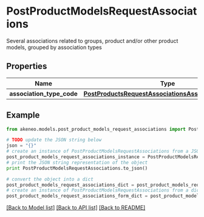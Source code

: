 # PostProductModelsRequestAssociations

Several associations related to groups, product and/or other product models, grouped by association types

## Properties
Name | Type | Description | Notes
------------ | ------------- | ------------- | -------------
**association_type_code** | [**PostProductsRequestAssociationsAssociationTypeCode**](PostProductsRequestAssociationsAssociationTypeCode.md) |  | [optional] 

## Example

```python
from akeneo.models.post_product_models_request_associations import PostProductModelsRequestAssociations

# TODO update the JSON string below
json = "{}"
# create an instance of PostProductModelsRequestAssociations from a JSON string
post_product_models_request_associations_instance = PostProductModelsRequestAssociations.from_json(json)
# print the JSON string representation of the object
print PostProductModelsRequestAssociations.to_json()

# convert the object into a dict
post_product_models_request_associations_dict = post_product_models_request_associations_instance.to_dict()
# create an instance of PostProductModelsRequestAssociations from a dict
post_product_models_request_associations_form_dict = post_product_models_request_associations.from_dict(post_product_models_request_associations_dict)
```
[[Back to Model list]](../README.md#documentation-for-models) [[Back to API list]](../README.md#documentation-for-api-endpoints) [[Back to README]](../README.md)


